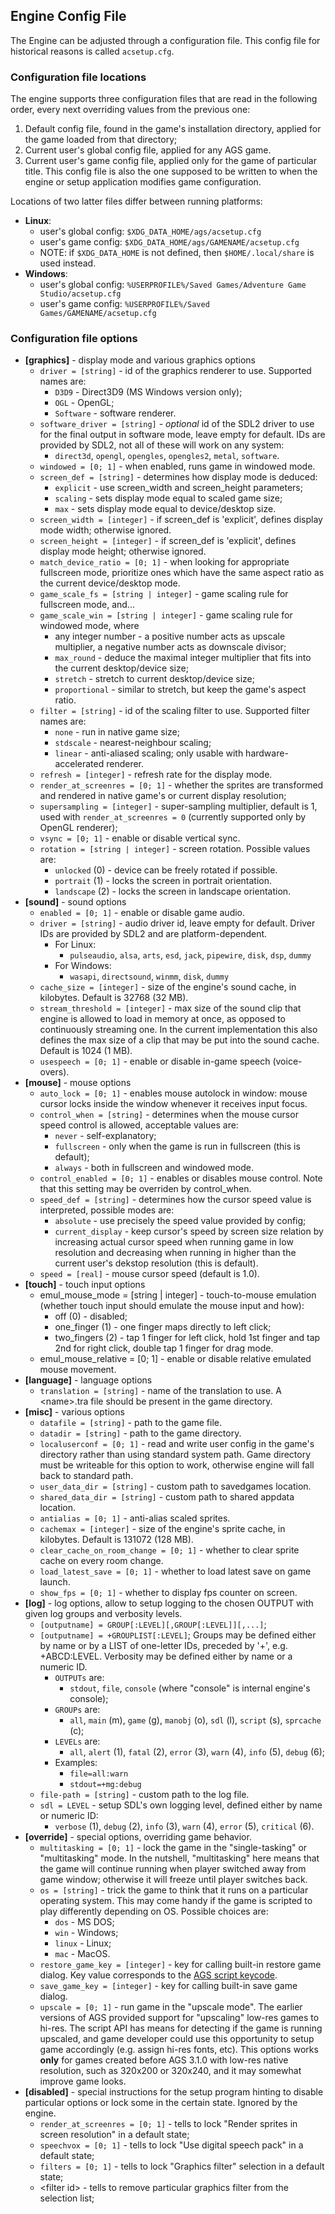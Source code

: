 ## Engine Config File

The Engine can be adjusted through a configuration file.
This config file for historical reasons is called `acsetup.cfg`.

### Configuration file locations

The engine supports three configuration files that are read in the following order, every next overriding values from the previous one:
1. Default config file, found in the game's installation directory, applied for the game loaded from that directory;
2. Current user's global config file, applied for any AGS game.
3. Current user's game config file, applied only for the game of particular title. This config file is also the one supposed to be written to when the engine or setup application modifies game configuration.

Locations of two latter files differ between running platforms:
* **Linux**:
    * user's global config: `$XDG_DATA_HOME/ags/acsetup.cfg`
    * user's game config: `$XDG_DATA_HOME/ags/GAMENAME/acsetup.cfg`
    * NOTE: if `$XDG_DATA_HOME` is not defined, then `$HOME/.local/share` is used instead.
* **Windows**:
    * user's global config: `%USERPROFILE%/Saved Games/Adventure Game Studio/acsetup.cfg`
    * user's game config: `%USERPROFILE%/Saved Games/GAMENAME/acsetup.cfg`

### Configuration file options

- **\[graphics\]** - display mode and various graphics options
    - `driver = [string]` - id of the graphics renderer to use. Supported names are:
        * `D3D9` - Direct3D9 (MS Windows version only);
        * `OGL` - OpenGL;
        * `Software` - software renderer.
    - `software_driver = [string]` - *optional* id of the SDL2 driver to use for the final output in software mode, leave empty for default. IDs are provided by SDL2, not all of these will work on any system:
        * `direct3d`, `opengl`, `opengles`, `opengles2`, `metal`, `software`.
    - `windowed = [0; 1]` - when enabled, runs game in windowed mode.
    - `screen_def = [string]` - determines how display mode is deduced:
        * `explicit` - use screen_width and screen_height parameters;
        * `scaling` - sets display mode equal to scaled game size;
        * `max` - sets display mode equal to device/desktop size.
    - `screen_width = [integer]` - if screen_def is 'explicit', defines display mode width; otherwise ignored.
    - `screen_height = [integer]` - if screen_def is 'explicit', defines display mode height; otherwise ignored.
    - `match_device_ratio = [0; 1]` - when looking for appropriate fullscreen mode, prioritize ones which have the same aspect ratio as the current device/desktop mode.
    - `game_scale_fs = [string | integer]` - game scaling rule for fullscreen mode, and...
    - `game_scale_win = [string | integer]` - game scaling rule for windowed mode, where
        * any integer number - a positive number acts as upscale multiplier, a negative number acts as downscale divisor;
        * `max_round` - deduce the maximal integer multiplier that fits into the current desktop/device size;
        * `stretch` - stretch to current desktop/device size;
        * `proportional` - similar to stretch, but keep the game's aspect ratio.
    - `filter = [string]` - id of the scaling filter to use. Supported filter names are:
        * `none` - run in native game size;
        * `stdscale` - nearest-neighbour scaling;
        * `linear` - anti-aliased scaling; only usable with hardware-accelerated renderer.
    - `refresh = [integer]` - refresh rate for the display mode.
    - `render_at_screenres = [0; 1]` - whether the sprites are transformed and rendered in native game's or current display resolution;
    - `supersampling = [integer]` - super-sampling multiplier, default is 1, used with `render_at_screenres = 0` (currently supported only by OpenGL renderer);
    - `vsync = [0; 1]` - enable or disable vertical sync.
    - `rotation = [string | integer]` - screen rotation. Possible values are:
        * `unlocked` (0) - device can be freely rotated if possible.
        * `portrait` (1) - locks the screen in portrait orientation.
        * `landscape` (2) - locks the screen in landscape orientation.
- **\[sound\]** - sound options
    - `enabled = [0; 1]` - enable or disable game audio.
    - `driver = [string]` - audio driver id, leave empty for default. Driver IDs are provided by SDL2 and are platform-dependent.
        * For Linux:
            * `pulseaudio`, `alsa`, `arts`, `esd`, `jack`, `pipewire`, `disk`, `dsp`, `dummy`
        * For Windows:
            * `wasapi`, `directsound`, `winmm`, `disk`, `dummy`
    - `cache_size = [integer]` - size of the engine's sound cache, in kilobytes. Default is 32768 (32 MB).
    - `stream_threshold = [integer]` - max size of the sound clip that engine is allowed to load in memory at once, as opposed to continuously streaming one. In the current implementation this also defines the max size of a clip that may be put into the sound cache. Default is 1024 (1 MB).
    - `usespeech = [0; 1]` - enable or disable in-game speech (voice-overs).
- **\[mouse\]** - mouse options
    - `auto_lock = [0; 1]` - enables mouse autolock in window: mouse cursor locks inside the window whenever it receives input focus.
    - `control_when = [string]` - determines when the mouse cursor speed control is allowed, acceptable values are:
        * `never` - self-explanatory;
        * `fullscreen` - only when the game is run in fullscreen (this is default);
        * `always` - both in fullscreen and windowed mode.
    - `control_enabled = [0; 1]` - enables or disables mouse control. Note that this setting may be overriden by control_when.
    - `speed_def = [string]` - determines how the cursor speed value is interpreted, possible modes are:
        * `absolute` - use precisely the speed value provided by config;
        * `current_display` - keep cursor's speed by screen size relation by increasing actual cursor speed when running game in low resolution and decreasing when running in higher than the current user's dekstop resolution (this is default).
    - `speed = [real]` - mouse cursor speed (default is 1.0).
- **\[touch\]** - touch input options
  - emul_mouse_mode = \[string | integer\] - touch-to-mouse emulation (whether touch input should emulate the mouse input and how):
    * off (0) - disabled;
    * one_finger (1) - one finger maps directly to left click;
    * two_fingers (2) - tap 1 finger for left click, hold 1st finger and tap 2nd for right click, double tap 1 finger for drag mode.
  - emul_mouse_relative = \[0; 1\] - enable or disable relative emulated mouse movement.
- **\[language\]** - language options
    - `translation = [string]` - name of the translation to use. A \<name\>.tra file should be present in the game directory.
- **\[misc\]** - various options
    - `datafile = [string]` - path to the game file.
    - `datadir = [string]` - path to the game directory.
    - `localuserconf = [0; 1]` - read and write user config in the game's directory rather than using standard system path. Game directory must be writeable for this option to work, otherwise engine will fall back to standard path.
    - `user_data_dir = [string]` - custom path to savedgames location.
    - `shared_data_dir = [string]` - custom path to shared appdata location.
    - `antialias = [0; 1]` - anti-alias scaled sprites.
    - `cachemax = [integer]` - size of the engine's sprite cache, in kilobytes. Default is 131072 (128 MB).
    - `clear_cache_on_room_change = [0; 1]` - whether to clear sprite cache on every room change.
    - `load_latest_save = [0; 1]` - whether to load latest save on game launch.
    - `show_fps = [0; 1]` - whether to display fps counter on screen.
- **\[log\]** - log options, allow to setup logging to the chosen OUTPUT with given log groups and verbosity levels.
    - `[outputname] = GROUP[:LEVEL][,GROUP[:LEVEL]][,...]`;
    - `[outputname] = +GROUPLIST[:LEVEL]`;
      Groups may be defined either by name or by a LIST of one-letter IDs, preceded by '+', e.g. +ABCD:LEVEL. Verbosity may be defined either by name or a numeric ID.
        - `OUTPUTs` are:
            * `stdout`, `file`, `console` (where \"console\" is internal engine's console);
        - `GROUPs` are:
            * `all`, `main` (m), `game` (g), `manobj` (o), `sdl` (l), `script` (s), `sprcache` (c);
        - `LEVELs` are:
            * `all`, `alert` (1), `fatal` (2), `error` (3), `warn` (4), `info` (5), `debug` (6);
        - Examples:
            * `file=all:warn`
            * `stdout=+mg:debug`
    - `file-path = [string]` - custom path to the log file.
    - `sdl = LEVEL` - setup SDL's own logging level, defined either by name or numeric ID:
        * `verbose` (1), `debug` (2), `info` (3), `warn` (4), `error` (5), `critical` (6).
- **\[override\]** - special options, overriding game behavior.
    - `multitasking = [0; 1]` - lock the game in the "single-tasking" or "multitasking" mode. In the nutshell, "multitasking" here means that the game will continue running when player switched away from game window; otherwise it will freeze until player switches back.
    - `os = [string]` - trick the game to think that it runs on a particular operating system. This may come handy if the game is scripted to play differently depending on OS. Possible choices are:
        * `dos` - MS DOS;
        * `win` - Windows;
        * `linux` - Linux;
        * `mac` - MacOS.
    - `restore_game_key = [integer]` - key for calling built-in restore game dialog. Key value corresponds to the [AGS script keycode](Keycodes).
    - `save_game_key = [integer]` - key for calling built-in save game dialog.
    - `upscale = [0; 1]` - run game in the "upscale mode". The earlier versions of AGS provided support for "upscaling" low-res games to hi-res. The script API has means for detecting if the game is running upscaled, and game developer could use this opportunity to setup game accordingly (e.g. assign hi-res fonts, etc). This options works **only** for games created before AGS 3.1.0 with low-res native resolution, such as 320x200 or 320x240, and it may somewhat improve
      game looks.
- **\[disabled\]** - special instructions for the setup program hinting to disable particular options or lock some in the certain state. Ignored by the engine.
    - `render_at_screenres = [0; 1]` - tells to lock "Render sprites in screen resolution" in a default state;
    - `speechvox = [0; 1]` - tells to lock "Use digital speech pack" in a default state;
    - `filters = [0; 1]` - tells to lock "Graphics filter" selection in a default state;
    - \<filter id\> - tells to remove particular graphics filter from the selection list;
